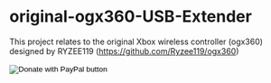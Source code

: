 # original-ogx360-USB-Extender

This project relates to the original Xbox wireless controller (ogx360) designed by RYZEE119 (https://github.com/Ryzee119/ogx360)

<form action="https://www.paypal.com/donate" method="post" target="_top">
<input type="hidden" name="hosted_button_id" value="CLXCUTHK6YQQQ" />
<input type="image" src="https://www.paypalobjects.com/en_US/i/btn/btn_donate_LG.gif" border="0" name="submit" title="PayPal - The safer, easier way to pay online!" alt="Donate with PayPal button" />
<img alt="" border="0" src="https://www.paypal.com/en_CA/i/scr/pixel.gif" width="1" height="1" />
</form>

